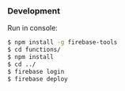 ### Development

Run in console:
```sh
$ npm install -g firebase-tools
$ cd functions/
$ npm install
$ cd ../
$ firebase login
$ firebase deploy
```
